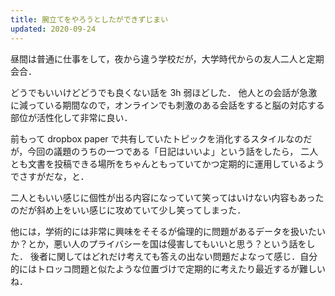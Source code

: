 ```yaml
---
title: 腕立てをやろうとしたができずじまい
updated: 2020-09-24
---
```


昼間は普通に仕事をして，夜から違う学校だが，大学時代からの友人二人と定期会合．

どうでもいいけどどうでも良くない話を 3h 弱ほどした．
他人との会話が急激に減っている期間なので，オンラインでも刺激のある会話をすると脳の対応する部位が活性化して非常に良い．

前もって dropbox paper で共有していたトピックを消化するスタイルなのだが，今回の議題のうちの一つである「日記はいいよ」という話をしたら，
二人とも文書を投稿できる場所をちゃんともっていてかつ定期的に運用しているようでさすがだな，と．

二人ともいい感じに個性が出る内容になっていて笑ってはいけない内容もあったのだが斜め上をいい感じに攻めていて少し笑ってしまった．

他には，学術的には非常に興味をそそるが倫理的に問題があるデータを扱いたいか？とか，悪い人のプライバシーを国は侵害してもいいと思う？という話をした．
後者に関してはどれだけ考えても答えの出ない問題だよなって感じ．自分的にはトロッコ問題と似たような位置づけで定期的に考えたり最近するが難しいね．
